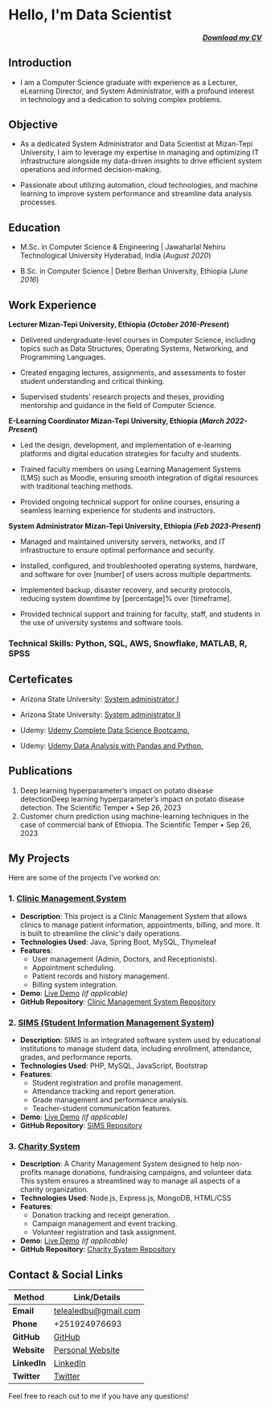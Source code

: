 # Hello, I'm Data Scientist                                                                
##### <p align="right">[Download my CV](https://drive.google.com/uc?export=download&id=1nXEkPvzUbqR1PpJDo9bGz7QWgDXxlRVr) </p> #####
## Introduction
- I am a Computer Science graduate with experience as a Lecturer, eLearning Director, and System Administrator, with a profound interest in technology and a dedication to solving complex problems.
  
## Objective
- As a dedicated System Administrator and Data Scientist at Mizan-Tepi University, I aim to leverage my expertise in managing and optimizing IT infrastructure alongside my data-driven insights to drive efficient system operations and informed decision-making. 

- Passionate about utilizing automation, cloud technologies, and machine learning to improve system performance and streamline data analysis processes.

## Education
- M.Sc. in Computer Science & Engineering	| Jawaharlal Nehiru Technological University Hyderabad, India (_August 2020_)
            		
- B.Sc. in Computer Science                     | Debre Berhan University, Ethiopia (_June 2016_)

## Work Experience
**Lecturer Mizan-Tepi University, Ethiopia (_October 2016-Present_)**
- Delivered undergraduate-level courses in Computer Science, including topics such as Data Structures, Operating Systems, Networking, and Programming Languages.

- Created engaging lectures, assignments, and assessments to foster student understanding and critical thinking.

- Supervised students’ research projects and theses, providing mentorship and guidance in the field of Computer Science.

**E-Learning Coordinator Mizan-Tepi University, Ethiopia (_March 2022-Present_)**
- Led the design, development, and implementation of e-learning platforms and digital education strategies for faculty and students.

- Trained faculty members on using Learning Management Systems (LMS) such as Moodle, ensuring smooth integration of digital resources with traditional teaching methods.

- Provided ongoing technical support for online courses, ensuring a seamless learning experience for students and instructors.

**System Administrator Mizan-Tepi University, Ethiopia (_Feb 2023-Present_)**
- Managed and maintained university servers, networks, and IT infrastructure to ensure optimal performance and security.

- Installed, configured, and troubleshooted operating systems, hardware, and software for over [number] of users across multiple departments.

- Implemented backup, disaster recovery, and security protocols, reducing system downtime by [percentage]% over [timeframe].

- Provided technical support and training for faculty, staff, and students in the use of university systems and software tools.

### Technical Skills: Python, SQL, AWS, Snowflake, MATLAB, R, SPSS

## Certeficates
- Arizona State University: [System administrator I](https://lms.courses.ethernet.edu.et/certificates/86928f7accef45aaa2d510cd3656e187)
  
- Arizona State University: [System administrator II](https://lms.courses.ethernet.edu.et/certificates/d147e5adfe9d483faa148a98a52ec2e5)
  
- Udemy: [Udemy Complete Data Science Bootcamp.](https://www.ude.my/UC-edc02607-89da-4056-b247-46e31c46c711)

- Udemy: [Udemy Data Analysis with Pandas and Python.](https://www.ude.my/UC-ef9eb147-35e2-413d-bb75-485dc2790189)

## Publications

1. Deep learning hyperparameter’s impact on potato disease detectionDeep learning hyperparameter’s impact on potato disease detection. The Scientific Temper • Sep 26, 2023
2. Customer churn prediction using machine-learning techniques in the case of commercial bank of Ethiopia. The Scientific Temper • Sep 26, 2023

## My Projects

Here are some of the projects I've worked on:

### 1. [Clinic Management System](https://github.com/username/clinic-management-system)

   - **Description**: This project is a Clinic Management System that allows clinics to manage patient information, appointments, billing, and more. It is built to streamline the clinic's daily operations.
   - **Technologies Used**: Java, Spring Boot, MySQL, Thymeleaf
   - **Features**:
     - User management (Admin, Doctors, and Receptionists).
     - Appointment scheduling.
     - Patient records and history management.
     - Billing system integration.
   - **Demo**: [Live Demo](https://example.com/demo) *(if applicable)*
   - **GitHub Repository**: [Clinic Management System Repository](https://github.com/username/clinic-management-system)

### 2. [SIMS (Student Information Management System)](https://github.com/username/sims)

   - **Description**: SIMS is an integrated software system used by educational institutions to manage student data, including enrollment, attendance, grades, and performance reports.
   - **Technologies Used**: PHP, MySQL, JavaScript, Bootstrap
   - **Features**:
     - Student registration and profile management.
     - Attendance tracking and report generation.
     - Grade management and performance analysis.
     - Teacher-student communication features.
   - **Demo**: [Live Demo](https://example.com/demo) *(if applicable)*
   - **GitHub Repository**: [SIMS Repository](https://github.com/username/sims)

### 3. [Charity System](https://github.com/username/charity-system)

   - **Description**: A Charity Management System designed to help non-profits manage donations, fundraising campaigns, and volunteer data. This system ensures a streamlined way to manage all aspects of a charity organization.
   - **Technologies Used**: Node.js, Express.js, MongoDB, HTML/CSS
   - **Features**:
     - Donation tracking and receipt generation.
     - Campaign management and event tracking.
     - Volunteer registration and task assignment.
   - **Demo**: [Live Demo](https://example.com/demo) *(if applicable)*
   - **GitHub Repository**: [Charity System Repository](https://github.com/username/charity-system)

   
## Contact & Social Links

| **Method**       | **Link/Details**                                      |
|------------------|-------------------------------------------------------|
| **Email**        | [telealedbu@gmail.com](mailto:telealedbu@gmail.com)    |
| **Phone**        | +251924976693                                       |
| **GitHub**       | [GitHub](https://github.com/teleale123)             |
| **Website**      | [Personal Website](https://temesgenabera.com)           |
| **LinkedIn**     | [LinkedIn](https://linkedin.com/in/temesgenabera)      |
| **Twitter**      | [Twitter](https://twitter.com/temesgenabera)           |

Feel free to reach out to me if you have any questions!



